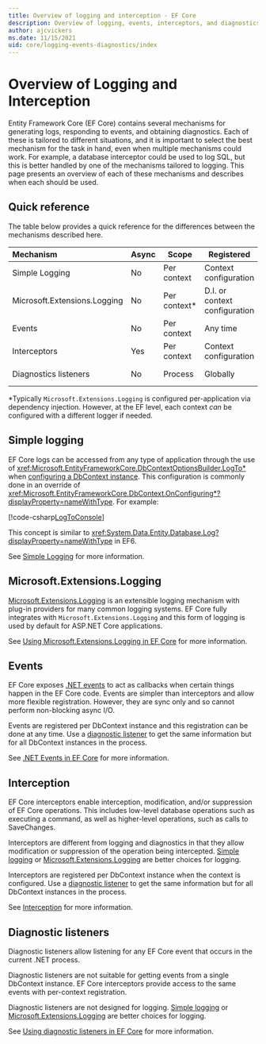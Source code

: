 ```yaml
---
title: Overview of logging and interception - EF Core
description: Overview of logging, events, interceptors, and diagnostics for EF Core
author: ajcvickers
ms.date: 11/15/2021
uid: core/logging-events-diagnostics/index
---
```


# Overview of Logging and Interception

Entity Framework Core (EF Core) contains several mechanisms for generating logs, responding to events, and obtaining diagnostics. Each of these is tailored to different situations, and it is important to select the best mechanism for the task in hand, even when multiple mechanisms could work. For example, a database interceptor could be used to log SQL, but this is better handled by one of the mechanisms tailored to logging. This page presents an overview of each of these mechanisms and describes when each should be used.

## Quick reference

The table below provides a quick reference for the differences between the mechanisms described here.

| Mechanism |  Async | Scope | Registered | Intended use
|:----------|--------|-------|------------|-------------
| Simple Logging | No | Per context | Context configuration | Development-time logging
| Microsoft.Extensions.Logging | No | Per context* | D.I. or context configuration | Production logging
| Events | No | Per context | Any time | Reacting to EF events
| Interceptors | Yes | Per context | Context configuration | Manipulating EF operations
| Diagnostics listeners | No | Process | Globally | Application diagnostics

*Typically `Microsoft.Extensions.Logging` is configured per-application via dependency injection. However, at the EF level, each context _can_ be configured with a different logger if needed.

## Simple logging

EF Core logs can be accessed from any type of application through the use of <xref:Microsoft.EntityFrameworkCore.DbContextOptionsBuilder.LogTo*> when [configuring a DbContext instance](xref:core/dbcontext-configuration/index). This configuration is commonly done in an override of <xref:Microsoft.EntityFrameworkCore.DbContext.OnConfiguring*?displayProperty=nameWithType>. For example:

<!--
    protected override void OnConfiguring(DbContextOptionsBuilder optionsBuilder)
        => optionsBuilder.LogTo(Console.WriteLine);
-->
[!code-csharp[LogToConsole](../../../samples/core/Miscellaneous/Logging/SimpleLogging/Program.cs?name=LogToConsole)]

This concept is similar to <xref:System.Data.Entity.Database.Log?displayProperty=nameWithType> in EF6.

See [Simple Logging](xref:core/logging-events-diagnostics/simple-logging) for more information.

## Microsoft.Extensions.Logging

[Microsoft.Extensions.Logging](/dotnet/core/extensions/logging) is an extensible logging mechanism with plug-in providers for many common logging systems. EF Core fully integrates with `Microsoft.Extensions.Logging` and this form of logging is used by default for ASP.NET Core applications.

See [Using Microsoft.Extensions.Logging in EF Core](xref:core/logging-events-diagnostics/extensions-logging) for more information.

## Events

EF Core exposes [.NET events](/dotnet/standard/events/) to act as callbacks when certain things happen in the EF Core code. Events are simpler than interceptors and allow more flexible registration. However, they are sync only and so cannot perform non-blocking async I/O.

Events are registered per DbContext instance and this registration can be done at any time. Use a [diagnostic listener](xref:core/logging-events-diagnostics/diagnostic-listeners) to get the same information but for all DbContext instances in the process.

See [.NET Events in EF Core](xref:core/logging-events-diagnostics/events) for more information.

## Interception

EF Core interceptors enable interception, modification, and/or suppression of EF Core operations. This includes low-level database operations such as executing a command, as well as higher-level operations, such as calls to SaveChanges.

Interceptors are different from logging and diagnostics in that they allow modification or suppression of the operation being intercepted. [Simple logging](xref:core/logging-events-diagnostics/simple-logging) or [Microsoft.Extensions.Logging](xref:core/logging-events-diagnostics/extensions-logging) are better choices for logging.

Interceptors are registered per DbContext instance when the context is configured. Use a [diagnostic listener](xref:core/logging-events-diagnostics/diagnostic-listeners) to get the same information but for all DbContext instances in the process.

See [Interception](xref:core/logging-events-diagnostics/interceptors) for more information.

## Diagnostic listeners

Diagnostic listeners allow listening for any EF Core event that occurs in the current .NET process.

Diagnostic listeners are not suitable for getting events from a single DbContext instance. EF Core interceptors provide access to the same events with per-context registration.

Diagnostic listeners are not designed for logging. [Simple logging](xref:core/logging-events-diagnostics/simple-logging) or [Microsoft.Extensions.Logging](xref:core/logging-events-diagnostics/extensions-logging) are better choices for logging.

See [Using diagnostic listeners in EF Core](xref:core/logging-events-diagnostics/diagnostic-listeners) for more information.
